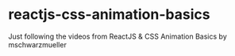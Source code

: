# reactjs-css-animation-basics


Just following the videos from ReactJS & CSS Animation Basics by mschwarzmueller
